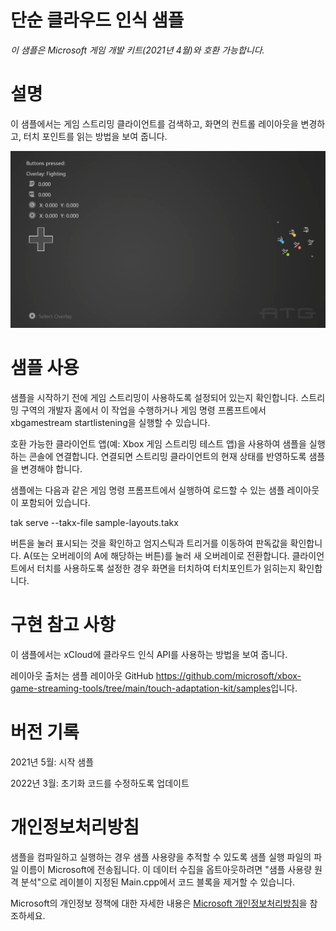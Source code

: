 # 단순 클라우드 인식 샘플

*이 샘플은 Microsoft 게임 개발 키트(2021년 4월)와 호환 가능합니다.*

# 설명

이 샘플에서는 게임 스트리밍 클라이언트를 검색하고, 화면의 컨트롤
레이아웃을 변경하고, 터치 포인트를 읽는 방법을 보여 줍니다.

![A screenshot of a computer Description automatically generated with medium confidence](./media/image1.png)

# 샘플 사용

샘플을 시작하기 전에 게임 스트리밍이 사용하도록 설정되어 있는지
확인합니다. 스트리밍 구역의 개발자 홈에서 이 작업을 수행하거나 게임 명령
프롬프트에서 xbgamestream startlistening을 실행할 수 있습니다.

호환 가능한 클라이언트 앱(예: Xbox 게임 스트리밍 테스트 앱)을 사용하여
샘플을 실행하는 콘솔에 연결합니다. 연결되면 스트리밍 클라이언트의 현재
상태를 반영하도록 샘플을 변경해야 합니다.

샘플에는 다음과 같은 게임 명령 프롬프트에서 실행하여 로드할 수 있는 샘플
레이아웃이 포함되어 있습니다.

tak serve \--takx-file sample-layouts.takx

버튼을 눌러 표시되는 것을 확인하고 엄지스틱과 트리거를 이동하여 판독값을
확인합니다. A(또는 오버레이의 A에 해당하는 버튼)를 눌러 새 오버레이로
전환합니다. 클라이언트에서 터치를 사용하도록 설정한 경우 화면을 터치하여
터치포인트가 읽히는지 확인합니다.

# 구현 참고 사항

이 샘플에서는 xCloud에 클라우드 인식 API를 사용하는 방법을 보여 줍니다.

레이아웃 출처는 샘플 레이아웃 GitHub
<https://github.com/microsoft/xbox-game-streaming-tools/tree/main/touch-adaptation-kit/samples>입니다.

# 버전 기록

2021년 5월: 시작 샘플

2022년 3월: 초기화 코드를 수정하도록 업데이트

# 개인정보처리방침

샘플을 컴파일하고 실행하는 경우 샘플 사용량을 추적할 수 있도록 샘플 실행
파일의 파일 이름이 Microsoft에 전송됩니다. 이 데이터 수집을
옵트아웃하려면 \"샘플 사용량 원격 분석\"으로 레이블이 지정된
Main.cpp에서 코드 블록을 제거할 수 있습니다.

Microsoft의 개인정보 정책에 대한 자세한 내용은 [Microsoft
개인정보처리방침](https://privacy.microsoft.com/en-us/privacystatement/)을
참조하세요.
